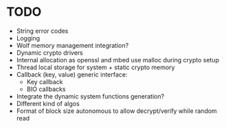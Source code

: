# TODO

* String error codes
* Logging
* Wolf memory management integration?
* Dynamic crypto drivers
* Internal allocation as openssl and mbed use malloc during crypto setup
* Thread local storage for system + static crypto memory
* Callback (key, value) generic interface:
  * Key callback
  * BIO callbacks
* Integrate the dynamic system functions generation?
* Different kind of algos
* Format of block size autonomous to allow decrypt/verify while random read
